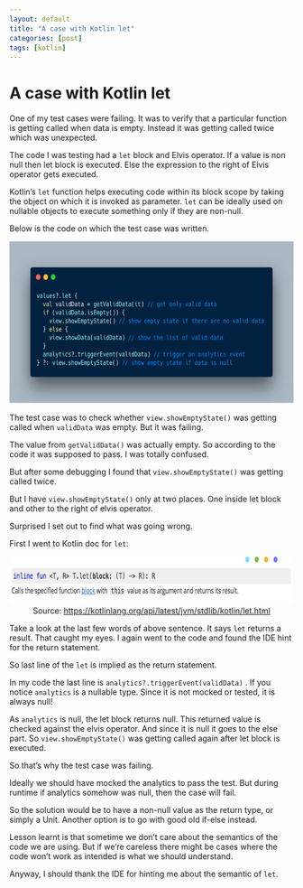 ```yaml
---
layout: default
title: "A case with Kotlin let"
categories: [post]
tags: [kotlin]
---
```


# A case with Kotlin let

<p class="graf graf--p">One of my test cases were failing. It was to verify that a particular function is getting called when data is empty. Instead it was getting called twice which was unexpected.</p>
<p class="graf graf--p">The code I was testing had a <code class="markup--code markup--p-code">let</code> block and Elvis operator. If a value is non null then let block is executed. Else the expression to the right of Elvis operator gets executed.</p>
<p class="graf graf--p">Kotlin’s <code class="markup--code markup--p-code">let</code> function helps executing code within its block scope by taking the object on which it is invoked as parameter. <code class="markup--code markup--p-code">let</code> can be ideally used on nullable objects to execute something only if they are non-null.</p>
<p class="graf graf--p">Below is the code on which the test case was written.</p>
<img class="alignnone size-full wp-image-731" src="/assets/imgs/kotlin-let.png" alt="kotlin-let" width="623" height="287" />
<div>
<p class="graf graf--p">The test case was to check whether <code class="markup--code markup--p-code">view.showEmptyState()</code> was getting called when <code class="markup--code markup--p-code">validData</code> was empty. But it was failing.</p>
<p class="graf graf--p">The value from <code class="markup--code markup--p-code">getValidData()</code> was actually empty. So according to the code it was supposed to pass. I was totally confused.</p>
<p class="graf graf--p">But after some debugging I found that <code class="markup--code markup--p-code">view.showEmptyState()</code> was getting called twice.</p>
<p class="graf graf--p">But I have <code class="markup--code markup--p-code">view.showEmptyState()</code> only at two places. One inside let block and other to the right of elvis operator.</p>
<p class="graf graf--p">Surprised I set out to find what was going wrong.</p>
<p class="graf graf--p">First I went to Kotlin doc for <code class="markup--code markup--p-code">let</code>:</p>
</div>

<div class="separator" style="clear:both;text-align:center;">
<img class="alignnone size-full wp-image-730" src="/assets/imgs/screen-shot-2019-03-09-at-1.50.37-pm.png" alt="Screen Shot 2019-03-09 at 1.50.37 PM" width="725" height="85" />
<br/>
Source: <a class="markup--anchor markup--p-anchor" href="https://kotlinlang.org/api/latest/jvm/stdlib/kotlin/let.html" target="_blank" rel="nofollow noopener noreferrer">https://kotlinlang.org/api/latest/jvm/stdlib/kotlin/let.html</a>
</div>
<p class="graf graf--p">Take a look at the last few words of above sentence. It says <code class="markup--code markup--p-code">let</code> returns a result. That caught my eyes. I again went to the code and found the IDE hint for the return statement.</p>
<p class="graf graf--p">So last line of the <code class="markup--code markup--p-code">let</code> is implied as the return statement.</p>
<p class="graf graf--p">In my code the last line is <code class="markup--code markup--p-code">analytics?.triggerEvent(validData)</code> . If you notice <code class="markup--code markup--p-code">analytics</code> is a nullable type. Since it is not mocked or tested, it is always null!</p>
<p class="graf graf--p">As <code class="markup--code markup--p-code">analytics</code> is null, the let block returns null. This returned value is checked against the elvis operator. And since it is null it goes to the else part. So <code class="markup--code markup--p-code">view.showEmptyState()</code> was getting called again after let block is executed.</p>
<p class="graf graf--p">So that’s why the test case was failing.</p>
<p class="graf graf--p">Ideally we should have mocked the analytics to pass the test. But during runtime if analytics somehow was null, then the case will fail.</p>
<p class="graf graf--p">So the solution would be to have a non-null value as the return type, or simply a Unit. Another option is to go with good old if-else instead.</p>
<p class="graf graf--p">Lesson learnt is that sometime we don’t care about the semantics of the code we are using. But if we’re careless there might be cases where the code won’t work as intended is what we should understand.</p>
<p class="graf graf--p">Anyway, I should thank the IDE for hinting me about the semantic of <code>let</code>.</p>

<div></div>
&nbsp;